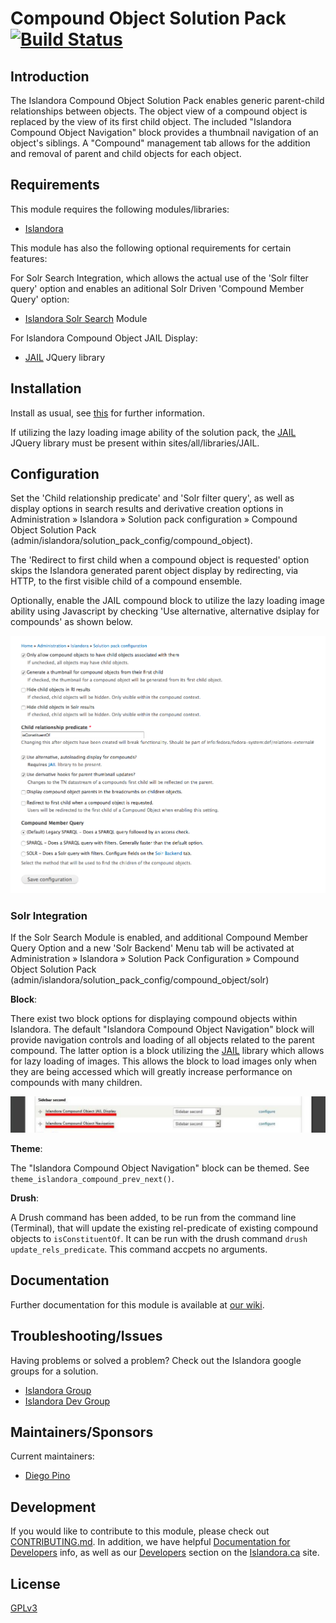 # Compound Object Solution Pack [![Build Status](https://travis-ci.org/Islandora/islandora_solution_pack_compound.png?branch=7.x)](https://travis-ci.org/Islandora/islandora_solution_pack_compound)

## Introduction

The Islandora Compound Object Solution Pack enables generic parent-child relationships between objects. The object view of a compound object is replaced by the view of its first child object. The included "Islandora Compound Object Navigation" block provides a thumbnail navigation of an object's siblings. A "Compound" management tab allows for the addition and removal of parent and child objects for each object.

## Requirements

This module requires the following modules/libraries:

* [Islandora](https://github.com/islandora/islandora)

This module has also the following optional requirements for certain features:

For Solr Search Integration, which allows the actual use of the 'Solr filter query' option and enables an aditional Solr Driven 'Compound Member Query' option:

* [Islandora Solr Search](https://github.com/Islandora/islandora_solr_search) Module

For Islandora Compound Object JAIL Display:

* [JAIL](https://github.com/sebarmeli/JAIL) JQuery library 

## Installation

Install as usual, see [this](https://drupal.org/documentation/install/modules-themes/modules-7) for further information.

If utilizing the lazy loading image ability of the solution pack, the [JAIL](https://github.com/sebarmeli/JAIL) JQuery
library must be present within sites/all/libraries/JAIL.

## Configuration

Set the 'Child relationship predicate' and 'Solr filter query', as well as display options in search results and derivative creation options in Administration » Islandora » Solution pack configuration » Compound Object Solution Pack (admin/islandora/solution_pack_config/compound_object).

The 'Redirect to first child when a compound object is requested' option skips the Islandora generated parent object display by redirecting, via HTTP, to the first visible child of a compound ensemble.

Optionally, enable the JAIL compound block to utilize the lazy loading image
ability using Javascript by checking 'Use alternative, alternative dsiplay for compounds' as shown below.


![Configuration](docs/compound-basic-settings.png)

### Solr Integration

If the Solr Search Module is enabled, and additional Compound Member Query Option and a new 'Solr Backend' Menu tab will be activated at Administration » Islandora » Solution Pack Configuration » Compound Object Solution Pack (admin/islandora/solution_pack_config/compound_object/solr)

**Block**:

There exist two block options for displaying compound objects within Islandora.
The default "Islandora Compound Object Navigation" block will provide navigation
controls and loading of all objects related to the parent compound. The latter
option is a block utilizing the [JAIL](https://github.com/sebarmeli/JAIL)
library which allows for lazy loading of images. This allows the block to load
images only when they are being accessed which will greatly increase performance
on compounds with many children.

![compobjblocks_to_configure](docs/compound-blocks.png)



**Theme**:

The "Islandora Compound Object Navigation" block can be themed. See `theme_islandora_compound_prev_next()`.

**Drush**:

A Drush command has been added, to be run from the command line (Terminal), that will update the existing rel-predicate of existing compound objects to `isConstituentOf`. It can be run with the drush command `drush update_rels_predicate`. This command accpets no arguments.

## Documentation

Further documentation for this module is available at [our wiki](https://wiki.duraspace.org/display/ISLANDORA/Compound+Solution+Pack).

## Troubleshooting/Issues

Having problems or solved a problem? Check out the Islandora google groups for a solution.

* [Islandora Group](https://groups.google.com/forum/?hl=en&fromgroups#!forum/islandora)
* [Islandora Dev Group](https://groups.google.com/forum/?hl=en&fromgroups#!forum/islandora-dev)

## Maintainers/Sponsors
Current maintainers:

* [Diego Pino](https://github.com/diegopino)

## Development

If you would like to contribute to this module, please check out [CONTRIBUTING.md](CONTRIBUTING.md). In addition, we have helpful [Documentation for Developers](https://github.com/Islandora/islandora/wiki#wiki-documentation-for-developers) info, as well as our [Developers](http://islandora.ca/developers) section on the [Islandora.ca](http://islandora.ca) site.

## License

[GPLv3](http://www.gnu.org/licenses/gpl-3.0.txt)

